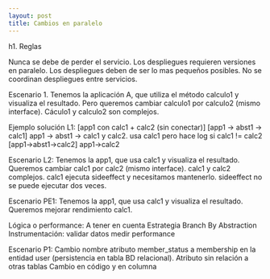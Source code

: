 ```yaml
---
layout: post
title: Cambios en paralelo
---
```


h1. Reglas

Nunca se debe de perder el servicio.
Los despliegues requieren versiones en paralelo.
Los despliegues deben de ser lo mas pequeños posibles.
No se coordinan despliegues entre servicios.


Escenario 1.
Tenemos la aplicación A, que utiliza el método calculo1 y visualiza el resultado. Pero queremos cambiar calculo1 por calculo2 (mismo interface).
Cáculo1 y calculo2 son complejos.


Ejemplo solución L1:
[app1 con calc1 + calc2 (sin conectar)]
[app1 -> abst1 -> calc1]
app1 -> abst1 -> calc1 y calc2. usa calc1 pero hace log si calc1 != calc2
[app1->abst1->calc2]
app1->calc2


Escenario L2:
Tenemos la app1, que usa calc1 y visualiza el resultado. Queremos cambiar calc1 por calc2 (mismo interface). calc1 y calc2 complejos. calc1 ejecuta sideeffect y necesitamos mantenerlo. sideeffect no se puede ejecutar dos veces.


Escenario PE1:
Tenemos la app1, que usa calc1 y visualiza el resultado.
Queremos mejorar rendimiento calc1.



Lógica o performance: A tener en cuenta
Estrategia Branch By Abstraction
Instrumentación:
validar datos
medir performance


Escenario P1:
Cambio nombre atributo member_status a membership en la entidad user (persistencia en tabla BD relacional).
Atributo sin relación a otras tablas
Cambio en código y en columna

